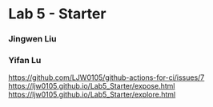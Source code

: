 # Lab 5 - Starter
### Jingwen Liu
### Yifan Lu
https://github.com/LJW0105/github-actions-for-ci/issues/7
https://ljw0105.github.io/Lab5_Starter/expose.html
https://ljw0105.github.io/Lab5_Starter/explore.html
